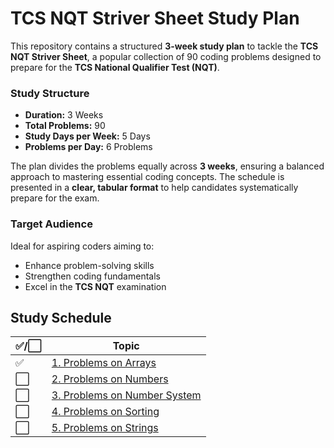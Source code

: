 # TCS NQT Striver Sheet Study Plan

This repository contains a structured **3-week study plan** to tackle the **TCS NQT Striver Sheet**, a popular collection of 90 coding problems designed to prepare for the **TCS National Qualifier Test (NQT)**. 

### Study Structure
- **Duration:** 3 Weeks
- **Total Problems:** 90
- **Study Days per Week:** 5 Days
- **Problems per Day:** 6 Problems

The plan divides the problems equally across **3 weeks**, ensuring a balanced approach to mastering essential coding concepts. The schedule is presented in a **clear, tabular format** to help candidates systematically prepare for the exam. 

### Target Audience
Ideal for aspiring coders aiming to:
- Enhance problem-solving skills
- Strengthen coding fundamentals
- Excel in the **TCS NQT** examination

## Study Schedule

| ✅/⬜ | Topic                                   |
|------|-----------------------------------------|
| ✅   | [1. Problems on Arrays](https://github.com/doondigangadhar30/TCS-NQT-Striver-Sheet/tree/main/Problems%20on%20Arrays)           |
| ⬜   | [2. Problems on Numbers](https://github.com/doondigangadhar30/TCS-NQT-Striver-Sheet/tree/main/Problems%20on%20Numbers)         |
| ⬜   | [3. Problems on Number System]() |
| ⬜   | [4. Problems on Sorting]()        |
| ⬜   | [5. Problems on Strings]()        |

